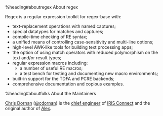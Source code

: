 %heading#aboutregex About regex

Regex is a regular expression toolkit for regex-base with:

  * text-replacement operations with named captures;
  * special datatypes for matches and captures;
  * compile-time checking of RE syntax;
  * a unified means of controlling case-sensitivity and multi-line options;
  * high-level AWK-like tools for building text processing apps;
  * the option of using match operators with reduced polymorphism on the
    text and/or result types;
  * regular expression macros including:
      + a number of useful RE macros;
      + a test bench for testing and documenting new macro environments;
  * built-in support for the TDFA and PCRE backends;
  * comprehensive documentation and copious examples.


%heading#aboutfolks About the Maintainers

[Chris Dornan](mailto:chris@chrisdornan.com) ([&#64;cdornan](https://twitter.com/CDornan))
is the [chief engineer](https://github.com/iconnect) of [IRIS Connect](http://www.irisconnect.co.uk/) and the
original author of [Alex](http://hackage.haskell.org/package/alex).
